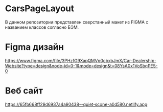 # CarsPageLayout
В данном репозитории представлен сверстанный макет из FIGMA с названием классов согласно БЭМ.

# Figma дизайн
https://www.figma.com/file/3PHzfG9XapQMVp0cbxbJmX/Car-Dealership-Website?type=design&node-id=0-1&mode=design&t=08YsA0x1VoSbqPE5-0

# Веб сайт
https://65fb668ff29d6937a4a90438--quiet-scone-a0d580.netlify.app
